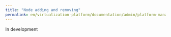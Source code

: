 ```yaml
---
title: "Node adding and removing"
permalink: en/virtualization-platform/documentation/admin/platform-management/node-management/adding-node.html
---
```


In development
